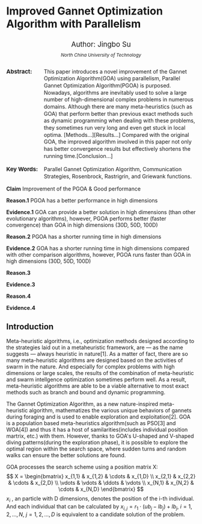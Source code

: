 # Improved Gannet Optimization Algorithm with Parallelism

<center><div style='height:2mm;'></div><div style="font-size:14pt;">Author: Jingbo Su</div></center>
<center><span style="font-size:9pt;line-height:9mm"><i>North China University of Technology</i></span>
</center>
<div> </br>
<div style="width:100px;float:left;line-height:14pt;font-size:15px"><b>Abstract: </b></div> 
<div style="overflow:hidden;line-height:14pt">This paper introduces a novel improvement of the Gannet Optimization Algorithm(GOA) using parallelism, Parallel Gannet Optimization Algorithm(PGOA) is purposed. Nowadays, algorithms are inevitably used to solve a large number of high-dimensional complex problems in numerous domains. Although there are many meta-heuristics (such as GOA) that perform better than previous exact methods such as dynamic programming when dealing with these problems, they sometimes run very long and even get stuck in local optima. [Methods...][Results...] Compared with the original GOA, the improved algorithm involved in this paper not only has better convergence results but effectively shortens the running time.[Conclusion...]</div>
</div> </br>
<div>
<div style="width:100px;float:left;line-height:14pt;font-size:15px"><b>Key Words: </b></div> 
<div style="overflow:hidden;line-height:14pt">Parallel Gannet Optimization Algorithm, Communication Strategies, Rosenbrock, Rastrigrin, and Griewank functions.</div>
</div>



**Claim**	Improvement of the PGOA & Good performance



**Reason.1**	PGOA has a better performance in high dimensions

**Evidence.1**	GOA can provide a better solution in high dimensions (than other evolutionary algorithms), however, PGOA performs better (faster convergence) than GOA in high dimensions (30D, 50D, 100D)



**Reason.2**	PGOA has a shorter running time in high dimensions

**Evidence.2**	GOA has a shorter running time in high dimensions compared with other comparison algorithms, however, PGOA runs faster than GOA in high dimensions (30D, 50D, 100D)



**Reason.3**	

**Evidence.3**	



**Reason.4** 

**Evidence.4** 



## Introduction

Meta-heuristic algorithms, i.e., optimization methods designed according to the strategies laid out in a metaheuristic framework, are — as the name suggests — always heuristic in nature[1]. As a matter of fact, there are so many meta-heuristic algorithms are designed based on the activities of swarm in the nature. And especially for complex problems with high dimensions or large scales, the results of the combination of meta-heuristic and swarm intellgence optimization sometimes perform well. As a result, meta-heuristic algorithms are able to be a viable alternative to most exact methods such as branch and bound and dynamic programming. 

The Gannet Optimization Algorithm, as a new nature-inspired meta-heuristic algorithm, mathematizes the various unique behaviors of gannets during foraging and is used to enable exploration and exploitation[2]. GOA is a population based meta-heuristics algorithm(such as PSO[3] and WOA[4]) and thus it has a host of samilarities(includes individual position martrix, etc.) with them. However, thanks to GOA's U-shaped and V-shaped diving patterns(during the exploration phase), it is possible to explore the optimal region within the search space, where sudden turns and random walks can ensure the better solutions are found.

GOA processes the search scheme using a position matrix X:
$$
X = 
\begin{bmatrix}
x_{1,1} & x_{1,2} & \cdots & x_{1,D} \\
x_{2,1} & x_{2,2} & \cdots & x_{2,D} \\
\vdots  & \vdots  & \ddots & \vdots  \\
x_{N,1} & x_{N,2} & \cdots & x_{N,D} 
\end{bmatrix}
$$
$x_i$ , an particle with D dimensions, denotes the position of the i-th individual. And each individual that can be calculated by $x_{i,j}=r_1\cdot (ub_j-lb_j)+lb_j,\ i=1,2,\dots,N,\ j=1,2,\dots,D$ is equivalent to a candidate solution of the problem.